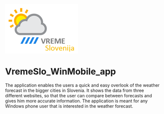 ![alt text](https://raw.githubusercontent.com/PrimozRatej/VremeSlo_WinMobile_app/main/SLIKE/logo.png)
# VremeSlo_WinMobile_app
The application enables the users a quick and easy overlook of the weather forecast in the bigger cities in Slovenia. It shows the data from three different websites, so that the user can compare between forecasts and gives him more accurate information. The application is meant for any Windows phone user that is interested in the weather forecast.
